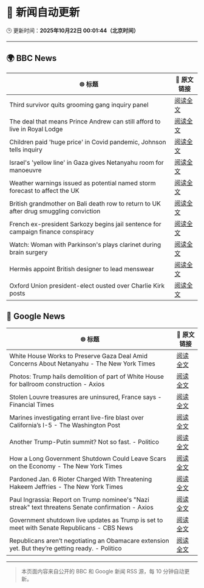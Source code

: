 # 🧠 新闻自动更新

🕒 更新时间：**2025年10月22日 00:01:44（北京时间）**

---

## 🌍 BBC News

| 🌐 标题 | 🔗 原文链接 |
|--------|-------------|
| Third survivor quits grooming gang inquiry panel | [阅读全文](https://www.bbc.com/news/articles/cwykd173l3vo?at_medium=RSS&at_campaign=rss) |
| The deal that means Prince Andrew can still afford to live in Royal Lodge | [阅读全文](https://www.bbc.com/news/articles/cgmx1gxv1e7o?at_medium=RSS&at_campaign=rss) |
| Children paid 'huge price' in Covid pandemic, Johnson tells inquiry | [阅读全文](https://www.bbc.com/news/articles/ce3x0yxvdzlo?at_medium=RSS&at_campaign=rss) |
| Israel's 'yellow line' in Gaza gives Netanyahu room for manoeuvre | [阅读全文](https://www.bbc.com/news/articles/cx2y9ny653no?at_medium=RSS&at_campaign=rss) |
| Weather warnings issued as potential named storm forecast to affect the UK | [阅读全文](https://www.bbc.com/weather/articles/cly9rlzy0vro?at_medium=RSS&at_campaign=rss) |
| British grandmother on Bali death row to return to UK after drug smuggling conviction | [阅读全文](https://www.bbc.com/news/articles/cly9jln834wo?at_medium=RSS&at_campaign=rss) |
| French ex-president Sarkozy begins jail sentence for campaign finance conspiracy | [阅读全文](https://www.bbc.com/news/articles/cvgkm2j0xelo?at_medium=RSS&at_campaign=rss) |
| Watch: Woman with Parkinson's plays clarinet during brain surgery | [阅读全文](https://www.bbc.com/news/videos/cn7evl56zpgo?at_medium=RSS&at_campaign=rss) |
| Hermès appoint British designer to lead menswear | [阅读全文](https://www.bbc.com/news/articles/c3rjnqvv5qqo?at_medium=RSS&at_campaign=rss) |
| Oxford Union president-elect ousted over Charlie Kirk posts | [阅读全文](https://www.bbc.com/news/articles/ceq0929eyg5o?at_medium=RSS&at_campaign=rss) |

## 📰 Google News

| 🌐 标题 | 🔗 原文链接 |
|--------|-------------|
| White House Works to Preserve Gaza Deal Amid Concerns About Netanyahu - The New York Times | [阅读全文](https://news.google.com/rss/articles/CBMihgFBVV95cUxPS0ZJUXlJWW5qd0xacldFWkUwWjRqcldrV1RfMVVJSXlVMThXMkpnOUg2RTk5MVdTLXlnSUJMcUR3MmdXNE1SQ1gyWXRfRFNad3QzOUJiYWdfNHRKeUFTWnNLNEhwNGVnYjVSeGNZa0FsRTZZc01LZFFGelE0SE8yY2ppQlhrdw?oc=5) |
| Photos: Trump hails demolition of part of White House for ballroom construction - Axios | [阅读全文](https://news.google.com/rss/articles/CBMikwFBVV95cUxPbS0tOER6eUdSYWVtaVNRamUtWHRlWVRVQ0VHYkFhTExwTlJ3SzNSbkstV29Vc05pa2JCVEZ4M1lGZF9uT194TGRIZVZOang5cU5NcTVZYzVrMUNKTjdfNjNIeHFGWmFGSE5TbU5Jc0E5TjBYUW9pNWhBZ0dGUlRBTHFiNkJIbzBmN1JRbk4xakdRZDg?oc=5) |
| Stolen Louvre treasures are uninsured, France says - Financial Times | [阅读全文](https://news.google.com/rss/articles/CBMicEFVX3lxTFBJUU54S0lKbHI5QjI5UW9aNl9CaF9fZ2NUSklLVjI0clZ0ejQ5dDVzR2c2LVNSVVo1ZnlJamozUXFnMjlRaXFqdmppSkd3Slo3SkRRV3RnMUFBVFB5c19McnNuRzJJd1R0MlRKc2h0Tmg?oc=5) |
| Marines investigating errant live-fire blast over California’s I-5 - The Washington Post | [阅读全文](https://news.google.com/rss/articles/CBMiowFBVV95cUxNUVJDeGFLVjQ1TU5zTl80M05uTjVaaFdqTXpDZlRYQ1hXLWMyeU5EcDhfNllTMndscmZQMDJLZF9MWTBLOThqNWM0YTViMVJhdGxsREJEMVNlbnlBVXJubVVHQU9vQnVyX1JvdWRFSkJITFo2T0ZSX1dTcEFGUnFVb3JkQmpyQUd1MkFOaU1QOTBja2pnZTdOenJ4WGozSWRoLUJj?oc=5) |
| Another Trump-Putin summit? Not so fast. - Politico | [阅读全文](https://news.google.com/rss/articles/CBMihAFBVV95cUxON3dld2ttaGNWWjgtREdfN3gwdlpCU1BzeW1HcEQzNGh0UnRFbExyWU1UYkZvcnNqVjVteWRxbjlWNkEyMVN4TlVpNjN3dVdYZk5kc1BPeVA1REYteDZBSGYwYmdONTlCN2pLb3NzQXc0d3JjeDJ2QWpja1VkQVpYSnJoVlQ?oc=5) |
| How a Long Government Shutdown Could Leave Scars on the Economy - The New York Times | [阅读全文](https://news.google.com/rss/articles/CBMimAFBVV95cUxNUGxLZFowVVN1cDdFUmt0UzlNMGI0bGNhb1o1bXBtdEpHSGpVOHZNT0RuQUI1WHJMcGxnX05PS1IzOGgxejNhZS1WR21Fa3FSZ3lqMDhnWDZsbHZzM2ZXamE1U0xFNFZ2el9fck5TUHN5LU5OdFVjTHB4eUVBZmNOUFpKbXk2MlJLbDQtbm9YUEVsWjdLVXhLNg?oc=5) |
| Pardoned Jan. 6 Rioter Charged With Threatening Hakeem Jeffries - The New York Times | [阅读全文](https://news.google.com/rss/articles/CBMikgFBVV95cUxOaExJNDl3QmpQeS1hNDZ6R2thTkV0RGgyaUdMRjJSbkdrazNXbHdMamlQNHAxTDNVRGhWTWF6NDllSXBUSHpQSm5neVZPT0x2bHh5Qm85Q3Z5Q3ZKdUhfTXl2b2FhYmpHU0dWTXh5OGVvZURQY3UzSFQ2Y2ZOVi1EZ19vWnVvdEpMZUZvWjNocEJqQQ?oc=5) |
| Paul Ingrassia: Report on Trump nominee's "Nazi streak" text threatens Senate confirmation - Axios | [阅读全文](https://news.google.com/rss/articles/CBMihgFBVV95cUxPQ2ppWC0zN3MzeTJpSmxjYy03UnVsYzFuQkFJVTF1TkZjWnk0dkg2Q19QV3VvNXhyU1FOUE5wa3o3bm5iTHk5bUpfWUwxZjZkTDJoaVB6Yjd6emNZNHBHX1ZheXpic0RRNmRXS1VfMl9oNGlYMnpZUndaaW5COFEzVkt3cU9udw?oc=5) |
| Government shutdown live updates as Trump is set to meet with Senate Republicans - CBS News | [阅读全文](https://news.google.com/rss/articles/CBMipAFBVV95cUxOajJHQWtYSENBbTQtY25xX2ViWDFxUDgwLTFzOFpNdHZ4TFFYMnpZVjBhbi1RT3pYYWpjbGx3R1lVWXIwN3hvV0llU1BERzQ3Skd1bVlWbG9fWWFNM1JZTjdoV1F5Q1VOMmJldTB2TG1nMUJLRmt0UTZEOTFQb251dUtERVJkVEFXYnczNDBWZkNIRWFVM2dIblNndDhfcWtpTXUySNIBqgFBVV95cUxNcXJBd05Lc1BMLWJhQ1I5NUVLNXFJZld0Z0djbmo5a1FSeFhxVFdsczRBQmJ5dkl1d3B0VFl1Z09kT0dEVklJQ0Zvb1RIX2h3QVphSlQ5X01tYkZocGZadXhoNkJ0VlNjMHQxS2lkVk41Q2lGa3dIY1k0eEN3cW4yWFNsMXNDYVlLUVFTbTA5VlplY291TUZiUWt6SzZmQnp5OWxHYml1ZkVFUQ?oc=5) |
| Republicans aren’t negotiating an Obamacare extension yet. But they’re getting ready. - Politico | [阅读全文](https://news.google.com/rss/articles/CBMikgFBVV95cUxOSXFWLXFUVXAtT3Y0b0FVX2tIRjlvWFZIU2htN051STdJajZhNENxWndiV0tTcjA0a0pjY3h0UkVUbzRSc29MdzVSaGxvTmFlRXBNN1YwLXIta2x6UGp2ejRMQkF6WFZEVVA1endDRVdOTjZVYXdJNkVJVHBVbmpsRjlKQ0pWUmlsV2NEXzZfbjJrZw?oc=5) |

---
> 本页面内容来自公开的 BBC 和 Google 新闻 RSS 源，每 10 分钟自动更新。